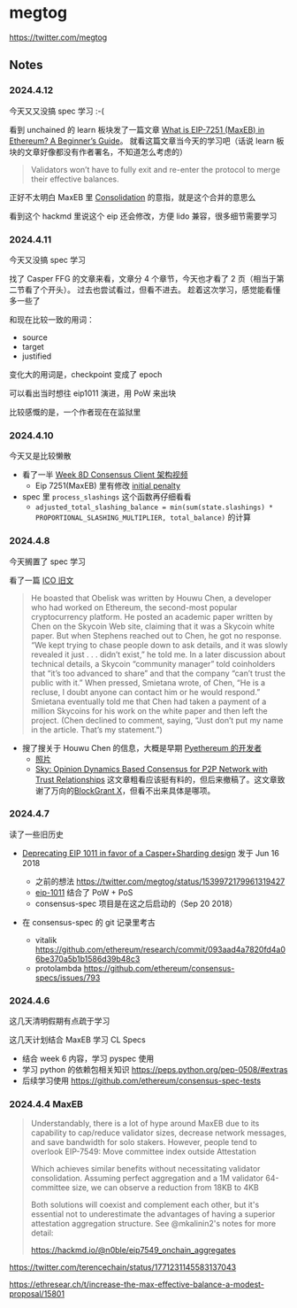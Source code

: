 # megtog

<https://twitter.com/megtog>

## Notes

### 2024.4.12

今天又又没搞 spec 学习 :-(

看到 unchained 的 learn 板块发了一篇文章 [What is EIP-7251 (MaxEB) in Ethereum? A Beginner’s Guide](https://unchainedcrypto.com/eip-7251-maxeb-ethereum/)。 就看这篇文章当今天的学习吧（话说 learn 板块的文章好像都没有作者署名，不知道怎么考虑的）

> Validators won’t have to fully exit and re-enter the protocol to merge their effective balances.

正好不太明白 MaxEB 里 [Consolidation](https://hackmd.io/@philknows/S1JbLXmlA#Consolidations) 的意指，就是这个合并的意思么

看到这个 hackmd 里说这个 eip 还会修改，方便 lido 兼容，很多细节需要学习

### 2024.4.11

今天又没搞 spec 学习

找了 Casper FFG 的文章来看，文章分 4 个章节，今天也才看了 2 页（相当于第二节看了个开头）。 过去也尝试看过，但看不进去。 趁着这次学习，感觉能看懂多一些了

和现在比较一致的用词：
  * source
  * target
  * justified

变化大的用词是，checkpoint 变成了 epoch

可以看出当时想往 eip1011 演进，用 PoW 来出块

比较感慨的是，一个作者现在在监狱里

### 2024.4.10

今天又是比较懒散

* 看了一半 [Week 8D Consensus Client 架构视频](https://www.youtube.com/live/cZ33bfGXzOc?si=HyqNP4ubVKTtBL3m)
  * Eip 7251(MaxEB) 里有修改 [initial penalty](https://eth2book.info/capella/part2/incentives/slashing/#the-initial-penalty)
* spec 里 `process_slashings` 这个函数再仔细看看
  * `adjusted_total_slashing_balance = min(sum(state.slashings) * PROPORTIONAL_SLASHING_MULTIPLIER, total_balance)` 的计算

### 2024.4.8

今天搁置了 spec 学习

看了一篇 [ICO 旧文](https://web.archive.org/web/20210818204534/https://www.newyorker.com/tech/annals-of-technology/pumpers-dumpers-and-shills-the-skycoin-saga)

> He boasted that Obelisk was written by Houwu Chen, a developer who had worked on Ethereum, the second-most popular cryptocurrency platform. He posted an academic paper written by Chen on the Skycoin Web site, claiming that it was a Skycoin white paper. But when Stephens reached out to Chen, he got no response. “We kept trying to chase people down to ask details, and it was slowly revealed it just . . . didn’t exist,” he told me. In a later discussion about technical details, a Skycoin “community manager” told coinholders that “it’s too advanced to share” and that the company “can’t trust the public with it.” When pressed, Smietana wrote, of Chen, “He is a recluse, I doubt anyone can contact him or he would respond.” Smietana eventually told me that Chen had taken a payment of a million Skycoins for his work on the white paper and then left the project. (Chen declined to comment, saying, “Just don’t put my name in the article. That’s my statement.”)

  * 搜了搜关于 Houwu Chen 的信息，大概是早期 [Pyethereum 的开发者](https://blog.ethereum.org/2014/04/10/pyethereum-and-serpent-programming-guide)
    *  [照片](https://web.archive.org/web/20140509173418/https://www.ethereum.org/)
    *  [Sky: Opinion Dynamics Based Consensus for P2P Network with Trust Relationships](https://arxiv.org/abs/1501.06238v8) 这文章粗看应该挺有料的，但后来撤稿了。这文章致谢了万向的[BlockGrant X](https://web.archive.org/web/20151219053234/http://blockchainlabs.org/blockgrant-x-en/)，但看不出来具体是哪项。


### 2024.4.7

读了一些旧历史

* [Deprecating EIP 1011 in favor of a Casper+Sharding design](https://medium.com/@djrtwo/casper-%EF%B8%8F-sharding-28a90077f121) 发于 Jun 16 2018
  * 之前的想法 <https://twitter.com/megtog/status/1539972179961319427>
  * [eip-1011](https://eips.ethereum.org/EIPS/eip-1011) 结合了 PoW + PoS
  * consensus-spec 项目是在这之后启动的（Sep 20 2018）
 
* 在 consensus-spec 的 git 记录里考古
  * vitalik <https://github.com/ethereum/research/commit/093aad4a7820fd4a06be370a5b1b1586d39b48c3>
  * protolambda <https://github.com/ethereum/consensus-specs/issues/793>


### 2024.4.6

这几天清明假期有点疏于学习

这几天计划结合 MaxEB 学习 CL Specs
* 结合 week 6 内容，学习 pyspec 使用
* 学习 python 的依赖包相关知识 <https://peps.python.org/pep-0508/#extras>
* 后续学习使用 <https://github.com/ethereum/consensus-spec-tests>

### 2024.4.4 MaxEB

> Understandably, there is a lot of hype around MaxEB due to its capability to cap/reduce validator sizes, decrease network messages, and save bandwidth for solo stakers. However, people tend to overlook EIP-7549: Move committee index outside Attestation
>
> Which achieves similar benefits without necessitating validator consolidation. Assuming perfect aggregation and a 1M validator 64-committee size, we can observe a reduction from 18KB to 4KB
>
> Both solutions will coexist and complement each other, but it's essential not to underestimate the advantages of having a superior attestation aggregation structure. See @mkalinin2's notes for more detail:
>
> https://hackmd.io/@n0ble/eip7549_onchain_aggregates

<https://twitter.com/terencechain/status/1771231145583137043>

<https://ethresear.ch/t/increase-the-max-effective-balance-a-modest-proposal/15801>

